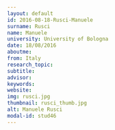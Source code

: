 ```yaml
---
layout: default 
id: 2016-08-18-Rusci-Manuele
surname: Rusci
name: Manuele
university: University of Bologna
date: 18/08/2016
aboutme: 
from: Italy
research_topic: 
subtitle: 
advisor: 
keywords: 
website: 
img: rusci.jpg
thumbnail: rusci_thumb.jpg
alt: Manuele Rusci
modal-id: stud46
---
```

